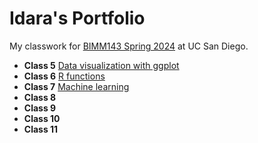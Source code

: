 # Idara's Portfolio

My classwork for [BIMM143 Spring 2024](https://bioboot.github.io/bimm143_S24/) at UC San Diego.

- **Class 5** [Data visualization with ggplot](Class05.Rproje.pdf)
- **Class 6** [R functions](https://github.com/idaraibek/bimm143_github/blob/main/class%206/6function.md)
- **Class 7** [Machine learning](class-7.pdf)
- **Class 8** []()
- **Class 9** []()
- **Class 10** []()
- **Class 11** []()

